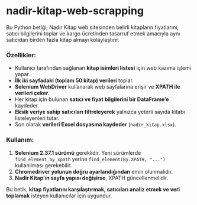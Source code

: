 # nadir-kitap-web-scrapping
Bu Python betiği, Nadir Kitap web sitesinden belirli kitapların fiyatlarını, satıcı bilgilerini toplar ve kargo ücretinden tasarruf etmek amacıyla aynı satıcıdan birden fazla kitap almayı kolaylaştırır.

### **Özellikler:**  
- Kullanıcı tarafından sağlanan **kitap isimleri listesi** için web kazıma işlemi yapar.   
- **İlk iki sayfadaki (toplam 50 kitap) verileri** toplar.  
- **Selenium WebDriver** kullanarak web sayfalarına erişir ve **XPATH ile verileri çeker**.  
- Her kitap için bulunan **satıcı ve fiyat bilgilerini bir DataFrame’e** kaydeder.  
- **Eksik veriye sahip satıcıları filtreleyerek** yalnızca yeterli sayıda kitabı listeleyenleri tutar.  
- Son olarak **verileri Excel dosyasına kaydeder** (`nadir_kitap.xlsx`).  

### **Kullanım:**  
1. **Selenium 2.37.1 sürümü** gereklidir. Yeni sürümlerde `find_element_by_xpath` yerine `find_element(By.XPATH, "...")` kullanılması gerekebilir.  
2. **Chromedriver yolunun doğru ayarlandığından** emin olunmalıdır.  
3. **Nadir Kitap’ın sayfa yapısı değişirse**, XPATH güncellenmelidir.  

Bu betik, **kitap fiyatlarını karşılaştırmak, satıcıları analiz etmek ve veri toplamak** isteyen kullanıcılar için uygundur.
